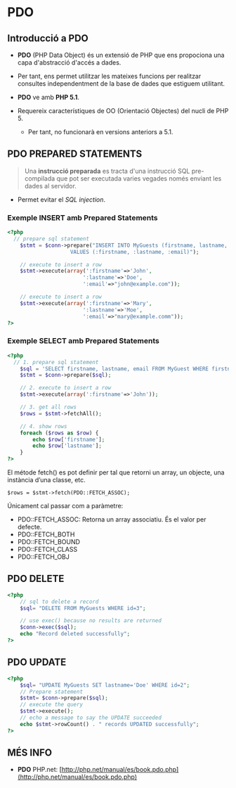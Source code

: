 # PDO 

## Introducció a PDO

* **PDO** (PHP Data Object) és un extensió de PHP que ens propociona una capa d'abstracció d'accés a dades.

* Per tant, ens permet utilitzar les mateixes funcions per realitzar consultes independentment de la base de dades que estiguem utilitant.

* **PDO** ve amb **PHP 5.1**.
* Requereix característiques de OO (Orientació Objectes) del nucli de PHP 5.
  * Per tant, no funcionarà en versions anteriors a 5.1.
  
  
## PDO PREPARED STATEMENTS

> Una **instrucció preparada** es tracta d'una instrucció SQL pre-compilada que pot ser executada varies vegades només enviant les dades al servidor.

* Permet evitar el *SQL injection*.

### Exemple INSERT amb Prepared Statements

```php
<?php
  // prepare sql statement
	$stmt = $conn->prepare("INSERT INTO MyGuests (firstname, lastname, email)
					VALUES (:firstname, :lastname, :email)");

	// execute to insert a row
	$stmt->execute(array(':firstname'=>'John',
						':lastname'=>'Doe',
						':email'=>"john@example.com"));

	// execute to insert a row
	$stmt->execute(array(':firstname'=>'Mary',
						':lastname'=>'Moe',
						':email'=>"mary@example.comm"));
?>
```

### Exemple SELECT amb Prepared Statements

```php
<?php
  // 1. prepare sql statement
	$sql = 'SELECT firstname, lastname, email FROM MyGuest WHERE firstname = :firstname';
	$stmt = $conn->prepare($sql);

	// 2. execute to insert a row
	$stmt->execute(array(':firstname'=>'John'));

	// 3. get all rows
	$rows = $stmt->fetchAll();

	// 4. show rows
	foreach ($rows as $row) {
		echo $row['firstname'];
		echo $row['lastname'];
	}
?>
```
El métode fetch() es pot definir per tal que retorni un array, un objecte, una instància d’una classe, etc.

`$rows = $stmt->fetch(PDO::FETCH_ASSOC);`

Únicament cal passar com a paràmetre:
* PDO::FETCH_ASSOC: Retorna un array associatiu. És el valor per defecte.
* PDO::FETCH_BOTH
* PDO::FETCH_BOUND
* PDO::FETCH_CLASS
* PDO::FETCH_OBJ  

## PDO DELETE

```php
<?php
	// sql to delete a record
	$sql= "DELETE FROM MyGuests WHERE id=3";

	// use exec() because no results are returned
	$conn->exec($sql);
	echo "Record deleted successfully";
?>
```

## PDO UPDATE
```php
<?php
	$sql= "UPDATE MyGuests SET lastname='Doe' WHERE id=2";
	// Prepare statement
	$stmt= $conn->prepare($sql);
	// execute the query
	$stmt->execute();
	// echo a message to say the UPDATE succeeded
	echo $stmt->rowCount() . " records UPDATED successfully";
?>
```


## MÉS INFO
* **PDO** PHP.net: [http://php.net/manual/es/book.pdo.php](http://php.net/manual/es/book.pdo.php)